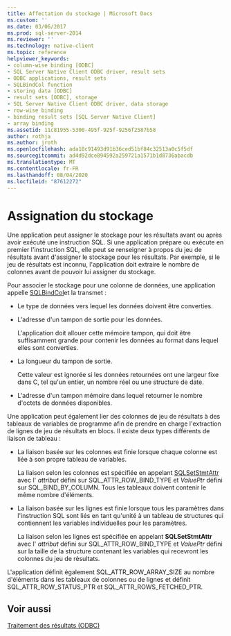 ```yaml
---
title: Affectation du stockage | Microsoft Docs
ms.custom: ''
ms.date: 03/06/2017
ms.prod: sql-server-2014
ms.reviewer: ''
ms.technology: native-client
ms.topic: reference
helpviewer_keywords:
- column-wise binding [ODBC]
- SQL Server Native Client ODBC driver, result sets
- ODBC applications, result sets
- SQLBindCol function
- storing data [ODBC]
- result sets [ODBC], storage
- SQL Server Native Client ODBC driver, data storage
- row-wise binding
- binding result sets [SQL Server Native Client]
- array binding
ms.assetid: 11c81955-5300-495f-925f-9256f2587b58
author: rothja
ms.author: jroth
ms.openlocfilehash: ada18c91493d91b36ced51bf84c32513a0c5f5df
ms.sourcegitcommit: ad4d92dce894592a259721a1571b1d8736abacdb
ms.translationtype: MT
ms.contentlocale: fr-FR
ms.lasthandoff: 08/04/2020
ms.locfileid: "87612272"
---
```

# <a name="assigning-storage"></a>Assignation du stockage
  Une application peut assigner le stockage pour les résultats avant ou après avoir exécuté une instruction SQL. Si une application prépare ou exécute en premier l'instruction SQL, elle peut se renseigner à propos du jeu de résultats avant d'assigner le stockage pour les résultats. Par exemple, si le jeu de résultats est inconnu, l'application doit extraire le nombre de colonnes avant de pouvoir lui assigner du stockage.  
  
 Pour associer le stockage pour une colonne de données, une application appelle [SQLBindCol](../native-client-odbc-api/sqlbindcol.md)et la transmet :  
  
-   Le type de données vers lequel les données doivent être converties.  
  
-   L'adresse d'un tampon de sortie pour les données.  
  
     L'application doit allouer cette mémoire tampon, qui doit être suffisamment grande pour contenir les données au format dans lequel elles sont converties.  
  
-   La longueur du tampon de sortie.  
  
     Cette valeur est ignorée si les données retournées ont une largeur fixe dans C, tel qu'un entier, un nombre réel ou une structure de date.  
  
-   L'adresse d'un tampon mémoire dans lequel retourner le nombre d'octets de données disponibles.  
  
 Une application peut également lier des colonnes de jeu de résultats à des tableaux de variables de programme afin de prendre en charge l'extraction de lignes de jeu de résultats en blocs. Il existe deux types différents de liaison de tableau :  
  
-   La liaison basée sur les colonnes est finie lorsque chaque colonne est liée à son propre tableau de variables.  
  
     La liaison selon les colonnes est spécifiée en appelant [SQLSetStmtAttr](../native-client-odbc-api/sqlsetstmtattr.md) avec l' *attribut* défini sur SQL_ATTR_ROW_BIND_TYPE et *ValuePtr* défini sur SQL_BIND_BY_COLUMN. Tous les tableaux doivent contenir le même nombre d'éléments.  
  
-   La liaison basée sur les lignes est finie lorsque tous les paramètres dans l'instruction SQL sont liés en tant qu'unité à un tableau de structures qui contiennent les variables individuelles pour les paramètres.  
  
     La liaison selon les lignes est spécifiée en appelant **SQLSetStmtAttr** avec l' *attribut* défini sur SQL_ATTR_ROW_BIND_TYPE et *ValuePtr* défini sur la taille de la structure contenant les variables qui recevront les colonnes du jeu de résultats.  
  
 L'application définit également SQL_ATTR_ROW_ARRAY_SIZE au nombre d'éléments dans les tableaux de colonnes ou de lignes et définit SQL_ATTR_ROW_STATUS_PTR et SQL_ATTR_ROWS_FETCHED_PTR.  
  
## <a name="see-also"></a>Voir aussi  
 [Traitement des résultats &#40;ODBC&#41;](processing-results-odbc.md)  
  
  
